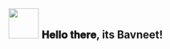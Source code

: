 <div align="center">
<h2><img src="https://th.bing.com/th/id/R.64586bcd321bb40dd2f18b0ab4a767a4?rik=wiMoMLgE2V8vMg&riu=http%3a%2f%2fmedia.giphy.com%2fmedia%2f7cEpLoaShccGQ%2fgiphy.gif&ehk=AAlVScREYo6zHXIg%2bBYuxLOa1XPebWZNF2nx3lJqmnc%3d&risl=&pid=ImgRaw&r=0" width="60"> 𝐇𝐞𝐥𝐥𝐨 𝐭𝐡𝐞𝐫𝐞, its Bavneet! </h2>
</div>

